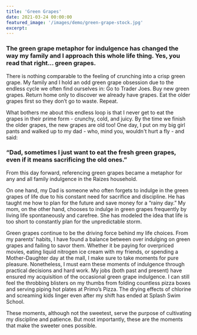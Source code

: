 ```yaml
---
title: 'Green Grapes'
date: 2021-03-24 00:00:00
featured_image: '/images/demo/green-grape-stock.jpg'
excerpt: 
---
```




### The green grape metaphor for indulgence has changed the way my family and I approach this whole life thing. Yes, you read that right... green grapes. 

There is nothing comparable to the feeling of crunching into a crisp green grape. My family and I hold an odd green grape obsession due to the endless cycle we often find ourselves in: Go to Trader Joes. Buy new green grapes. Return home only to discover we already have grapes. Eat the older grapes first so they don’t go to waste. Repeat. 

What bothers me about this endless loop is that I never get to eat the grapes in their prime form - crunchy, cold, and juicy. By the time we finish the older grapes, the new grapes are old too! One day, I put on my big girl pants and walked up to my dad - who, mind you, wouldn't hurt a fly - and said:

### “Dad, sometimes I just want to eat the fresh green grapes, even if it means sacrificing the old ones.”
 
 From this day forward, referencing green grapes became a metaphor for any and all family indulgence in the Raizes household.

On one hand, my Dad is someone who often forgets to indulge in the green grapes of life due to his constant need for sacrifice and discipline. He has taught me how to plan for the future and save money for a “rainy day.” My mom, on the other hand, chooses to indulge in green grapes frequently by living life spontaneously and carefree. She has modeled the idea that life is too short to constantly plan for the unpredictable storm.

Green grapes continue to be the driving force behind my life choices. From my parents’ habits, I have found a balance between over indulging on green grapes and failing to savor them. Whether it be paying for overpriced movies, eating liquid nitrogen ice cream with my friends, or spending a Mother-Daughter day at the mall, I make sure to take moments for pure pleasure. Nonetheless, I must earn these moments of indulgence through practical decisions and hard work. My jobs (both past and present) have ensured my acquisition of the occasional green grape indulgence. I can still feel the throbbing blisters on my thumbs from folding countless pizza boxes and serving piping hot plates at Primo’s Pizza. The drying effects of chlorine and screaming kids linger even after my shift has ended at Splash Swim School. 

These moments, although not the sweetest, serve the purpose of cultivating my discipline and patience. But most importantly, these are the moments that make the sweeter ones possible.  
